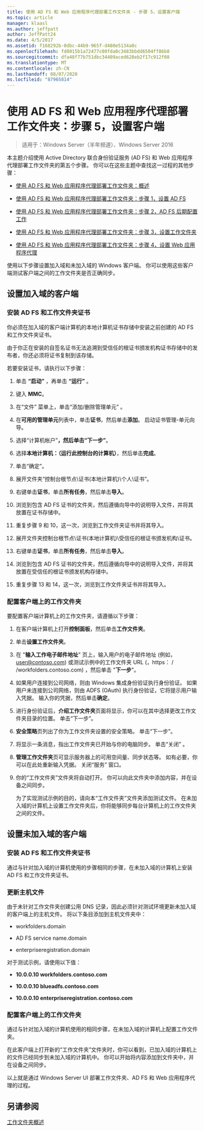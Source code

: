 ```yaml
---
title: 使用 AD FS 和 Web 应用程序代理部署工作文件夹 - 步骤 5，设置客户端
ms.topic: article
manager: klaasl
ms.author: jeffpatt
author: JeffPatt24
ms.date: 4/5/2017
ms.assetid: f168292b-0dbc-44b9-965f-d480e5134a0c
ms.openlocfilehash: fd8015b1a72477c00fda0c3483bbdd6504ff86b8
ms.sourcegitcommit: dfa48f77b751dbc34409aced628eb2f17c912f08
ms.translationtype: MT
ms.contentlocale: zh-CN
ms.lasthandoff: 08/07/2020
ms.locfileid: "87965814"
---
```

# <a name="deploy-work-folders-with-ad-fs-and-web-application-proxy-step-5-set-up-clients"></a>使用 AD FS 和 Web 应用程序代理部署工作文件夹：步骤 5，设置客户端

>适用于：Windows Server（半年频道）、Windows Server 2016

本主题介绍使用 Active Directory 联合身份验证服务 (AD FS) 和 Web 应用程序代理部署工作文件夹的第五个步骤。 你可以在这些主题中查找这一过程的其他步骤：

-   [使用 AD FS 和 Web 应用程序代理部署工作文件夹：概述](deploy-work-folders-adfs-overview.md)

-   [使用 AD FS 和 Web 应用程序代理部署工作文件夹：步骤 1，设置 AD FS](deploy-work-folders-adfs-step1.md)

-   [使用 AD FS 和 Web 应用程序代理部署工作文件夹：步骤 2，AD FS 后期配置工作](deploy-work-folders-adfs-step2.md)

-   [使用 AD FS 和 Web 应用程序代理部署工作文件夹：步骤 3，设置工作文件夹](deploy-work-folders-adfs-step3.md)

-   [使用 AD FS 和 Web 应用程序代理部署工作文件夹：步骤 4，设置 Web 应用程序代理](deploy-work-folders-adfs-step4.md)

使用以下步骤设置加入域和未加入域的 Windows 客户端。 你可以使用这些客户端测试客户端之间的工作文件夹是否正确同步。

## <a name="set-up-a-domain-joined-client"></a>设置加入域的客户端

### <a name="install-the-ad-fs-and-work-folder-certificates"></a>安装 AD FS 和工作文件夹证书
你必须在加入域的客户端计算机的本地计算机证书存储中安装之前创建的 AD FS 和工作文件夹证书。

由于你正在安装的自签名证书无法追溯到受信任的根证书颁发机构证书存储中的发布者，你还必须将证书复制到该存储。

若要安装证书，请执行以下步骤：

1.  单击 **“启动”** ，再单击 **“运行”** 。

2.  键入 **MMC**。

3.  在“文件”  菜单上，单击“添加/删除管理单元” 。

4.  在**可用的管理单元**列表中，单击**证书**，然后单击**添加**。 启动证书管理\-单元向导。

5.  选择“计算机帐户”****，然后单击“下一步”****。

6.  选择**本地计算机：（运行此控制台的计算机）**，然后单击**完成**。

7.  单击“确定”。

8.  展开文件夹“控制台根节点\证书\(本地计算机)\个人\证书”。

9. 右键单击**证书**，单击**所有任务**，然后单击**导入**。

10. 浏览到包含 AD FS 证书的文件夹，然后遵循向导中的说明导入文件，并将其放置在证书存储中。

11. 重复步骤 9 和 10，这一次，浏览到工作文件夹证书并将其导入。

12. 展开文件夹控制台根节点\证书\(本地计算机)\受信任的根证书颁发机构\证书。

13. 右键单击**证书**，单击**所有任务**，然后单击**导入**。

14. 浏览到包含 AD FS 证书的文件夹，然后遵循向导中的说明导入文件，并将其放置在受信任的根证书颁发机构存储中。

15. 重复步骤 13 和 14，这一次，浏览到工作文件夹证书并将其导入。

### <a name="configure-work-folders-on-the-client"></a>配置客户端上的工作文件夹
要配置客户端计算机上的工作文件夹，请遵循以下步骤：

1. 在客户端计算机上打开**控制面板**，然后单击**工作文件夹**。

2. 单击**设置工作文件夹**。

3. 在 "**输入工作电子邮件地址**" 页上，输入用户的电子邮件地址 (例如， user@contoso.com) 或测试示例中的工作文件夹 URL (，https： \/ /workfolders.contoso.com) ，然后单击 "**下一步**"。

4. 如果用户连接到公司网络，则由 Windows 集成身份验证执行身份验证。 如果用户未连接到公司网络，则由 ADFS (OAuth) 执行身份验证，它将提示用户输入凭据。 输入你的凭据，然后单击**确定**。

5. 进行身份验证后，**介绍工作文件夹**页面将显示，你可以在其中选择更改工作文件夹目录的位置。 单击“下一步”。

6. **安全策略**页列出了你为工作文件夹设置的安全策略。 单击“下一步”。

7. 将显示一条消息，指出工作文件夹已开始与你的电脑同步。 单击“关闭”  。

8. **管理工作文件夹**页可显示服务器上的可用空间量、同步状态等。 如有必要，你可以在此处重新输入凭据。 关闭“服务” 窗口。

9. 你的“工作文件夹”文件夹将自动打开。 你可以向此文件夹中添加内容，并在设备之间同步。

    为了实现测试示例的目的，请向本“工作文件夹”文件夹添加测试文件。 在未加入域的计算机上设置工作文件夹后，你将能够同步每台计算机上的工作文件夹之间的文件。

## <a name="set-up-a-non-domain-joined-client"></a>设置未加入域的客户端

### <a name="install-the-ad-fs-and-work-folder-certificates"></a>安装 AD FS 和工作文件夹证书
通过与针对加入域的计算机使用的步骤相同的步骤，在未加入域的计算机上安装 AD FS 和工作文件夹证书。

### <a name="update-the-hosts-file"></a>更新主机文件
由于未针对工作文件夹创建公用 DNS 记录，因此必须针对测试环境更新未加入域的客户端上的主机文件。 将以下条目添加到主机文件夹中：

-  workfolders.domain

-  AD FS service name.domain

-  enterpriseregistration.domain

对于测试示例，请使用以下值：

-  **10.0.0.10 workfolders.contoso.com**

-  **10.0.0.10 blueadfs.contoso.com**

-  **10.0.0.10 enterpriseregistration.contoso.com**

### <a name="configure-work-folders-on-the-client"></a>配置客户端上的工作文件夹
通过与针对加入域的计算机使用的相同步骤，在未加入域的计算机上配置工作文件夹。

在此客户端上打开新的“工作文件夹”文件夹时，你可以看到，已加入域的计算机上的文件已经同步到未加入域的计算机中。 你可以开始将内容添加到文件夹中，并在设备之间同步。

以上就是通过 Windows Server UI 部署工作文件夹、AD FS 和 Web 应用程序代理的过程。

## <a name="see-also"></a>另请参阅
[工作文件夹概述](Work-Folders-Overview.md)


